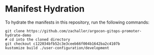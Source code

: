 # Manifest Hydration

To hydrate the manifests in this repository, run the following commands:

```shell
git clone https://github.com/zachaller/argocon-gitops-promoter-hydrate-demo
# cd into the cloned directory
git checkout c122034bfb52c3e3ceeb66f004b1642ba2c4107b
kustomize build ./user-configuration/development
```
